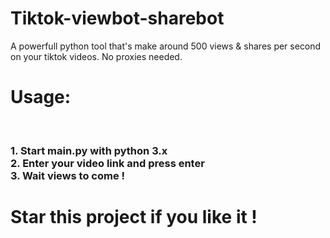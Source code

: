 # Tiktok-viewbot-sharebot
A powerfull python tool that's make around 500 views &amp; shares per second on your tiktok videos. No proxies needed.<br>
<h1>Usage: </h1><br>
<h3>1. Start main.py with python 3.x<br>
2. Enter your video link and press enter<br>
3. Wait views to come !<br>
<h1>Star this project if you like it !


